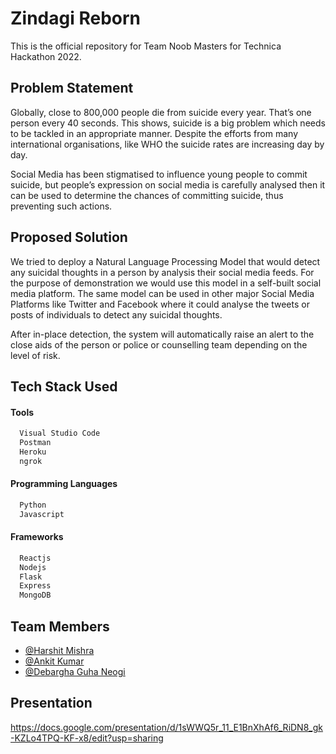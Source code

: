
# Zindagi Reborn

This is the official repository for Team Noob Masters for Technica Hackathon 2022.




## Problem Statement
Globally, close to 800,000 people die from suicide every year. That’s one person every 40 seconds. This shows, suicide is a big problem which needs to be tackled in an appropriate manner. Despite the efforts from many international organisations, like WHO the suicide rates are increasing day by day.

Social Media has been stigmatised to influence young people to commit suicide, but people’s expression on social media is carefully analysed then it can be used to determine the chances of committing suicide, thus preventing such actions.


## Proposed Solution
We tried to deploy a Natural Language Processing Model that would detect any suicidal thoughts in a person by analysis their social media feeds. For the purpose of demonstration we would use this model in a self-built social media platform. The same model can be used in other major Social Media Platforms like Twitter and Facebook where it could analyse the tweets or posts of individuals to detect any suicidal thoughts.

After in-place detection, the system will automatically raise an alert to the close aids of the person or police or counselling team depending on the level of risk.


## Tech Stack Used

#### Tools

```bash
  Visual Studio Code
  Postman
  Heroku
  ngrok
```

#### Programming Languages

```bash
  Python
  Javascript
```

#### Frameworks

```bash
  Reactjs
  Nodejs
  Flask
  Express
  MongoDB
```
## Team Members

- [@Harshit Mishra](https://github.com/harshit7962)
- [@Ankit Kumar](https://github.com/ankit1250)
- [@Debargha Guha Neogi](https://github.com/debar2001)

## Presentation

https://docs.google.com/presentation/d/1sWWQ5r_11_E1BnXhAf6_RiDN8_gk-KZLo4TPQ-KF-x8/edit?usp=sharing


